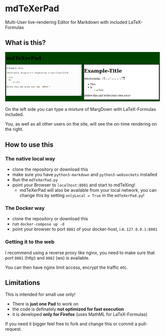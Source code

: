 # mdTeXerPad
Multi-User live-rendering Editor for Markdown with included LaTeX-Formulas

## What is this?

![Screenshot of mdTeXerPad](mdTeXerPad.png)

On the left side you can type a mixture of MargDown with LaTeX-Formulas included.

You, as well as all other users on the site, will see the on-time rendering on the right.

## How to use this

### The native local way

- clone the repository or download this
- make sure you have `python3-markdown` and `python3-websockets` installed
- Run the `mdTeXerPad.py`
- point your Browser to `localhost:8081` and start to mdTeXing!
    - mdTeXerPad will also be available from your local network, you can change this by setting `onlyLocal = True` in the `mdTeXerPad.py`!

### The Docker way

- clone the repository or download this
- run `docker-compose up -d`
- point your browser to port `8081` of your docker-host, i.e. `127.0.0.1:8081`

### Getting it to the web

I recommend using a reverse proxy like nginx, you need to make sure that port `8081` (http) and `8082` (ws) is available.

You can then have nginx limit access, encrypt the traffic etc.

## Limitations

This is intended for small use only!

- There is **just one Pad** to work on
- the code is definately **not optimized for fast execution**
- it is developed **only for Firefox** (uses MathML for LaTeX-Formulas)

If you need it bigger feel free to fork and change this or commit a pull-request.
